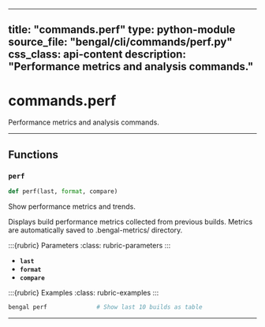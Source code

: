 
---
title: "commands.perf"
type: python-module
source_file: "bengal/cli/commands/perf.py"
css_class: api-content
description: "Performance metrics and analysis commands."
---

# commands.perf

Performance metrics and analysis commands.

---


## Functions

### `perf`
```python
def perf(last, format, compare)
```

Show performance metrics and trends.

Displays build performance metrics collected from previous builds.
Metrics are automatically saved to .bengal-metrics/ directory.



:::{rubric} Parameters
:class: rubric-parameters
:::
- **`last`**
- **`format`**
- **`compare`**





:::{rubric} Examples
:class: rubric-examples
:::
```python
bengal perf              # Show last 10 builds as table
```


---
